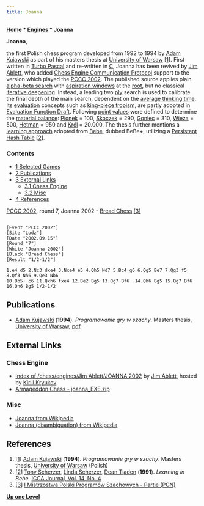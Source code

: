 ```yaml
---
title: Joanna
---
```

**[Home](Home "Home") \* [Engines](Engines "Engines") \* Joanna**


**Joanna**,  

the first Polish chess program developed from 1992 to 1994 by [Adam Kujawski](Adam_Kujawski "Adam Kujawski") as part of his masters thesis at [University of Warsaw](University_of_Warsaw "University of Warsaw") <a id="cite-note-1" href="#cite-ref-1">[1]</a>. First written in [Turbo Pascal](Pascal "Pascal") and re-written in [C](C "C"), Joanna has been revived by [Jim Ablett](Jim_Ablett "Jim Ablett"), who added [Chess Engine Communication Protocol](Chess_Engine_Communication_Protocol "Chess Engine Communication Protocol") support to the version which played the [PCCC 2002](PCCC_2002 "PCCC 2002"). The published source applies plain [alpha-beta search](Alpha-Beta "Alpha-Beta") with [aspiration windows](Aspiration_Windows "Aspiration Windows") at the [root](Root "Root"), but no classical [iterative deepening](Iterative_Deepening "Iterative Deepening"). Instead, a leading two [ply](Ply "Ply") search is used to calibrate the final depth of the main search, dependent on the [average thinking time](Time_Management "Time Management"). Its [evaluation](Evaluation "Evaluation") concepts such as [king-piece tropism](King_Safety#KingTropism "King Safety"), are partly adopted in [Evaluation Function Draft](Evaluation_Function_Draft "Evaluation Function Draft"). Following [point values](Point_Value "Point Value") were defined to determine the [material balance](Material#Balance "Material"): [Pionek](Pawn "Pawn") = 100, [Skoczek](Knight "Knight") = 290, [Goniec](Bishop "Bishop") = 310, [Wieża](Rook "Rook") = 500, [Hetman](Queen "Queen") = 950 and [Król](King "King") = 20.000. The thesis further mentions a [learning approach](Learning "Learning") adopted from [Bebe](Bebe "Bebe"), dubbed BeBe+, utilizing a [Persistent Hash Table](Persistent_Hash_Table "Persistent Hash Table") <a id="cite-note-2" href="#cite-ref-2">[2]</a>. 



### Contents


* [1 Selected Games](#selected-games)
* [2 Publications](#publications)
* [3 External Links](#external-links)
	+ [3.1 Chess Engine](#chess-engine)
	+ [3.2 Misc](#misc)
* [4 References](#references)






[PCCC 2002](PCCC_2002 "PCCC 2002"), round 7, Joanna 2002 - [Bread Chess](index.php?title=Bread_Chess&action=edit&redlink=1 "Bread Chess (page does not exist)") <a id="cite-note-3" href="#cite-ref-3">[3]</a>




```

[Event "PCCC 2002"]
[Site "Lodz"]
[Date "2002.09.15"]
[Round "7"]
[White "Joanna 2002"]
[Black "Bread Chess"]
[Result "1/2-1/2"]

1.e4 d5 2.Nc3 dxe4 3.Nxe4 e5 4.Qh5 Nd7 5.Bc4 g6 6.Qg5 Be7 7.Qg3 f5 8.Qf3 Nh6 9.Qe3 Nb6 
10.Bb5+ c6 11.Qxh6 fxe4 12.Be2 Bg5 13.Qg7 Bf6  14.Qh6 Bg5 15.Qg7 Bf6 16.Qh6 Bg5 1/2-1/2

```

## Publications


* [Adam Kujawski](Adam_Kujawski "Adam Kujawski") (**1994**). *Programowanie gry w szachy*. Masters thesis, [University of Warsaw](University_of_Warsaw "University of Warsaw"), [pdf](http://mkarasinski.pl/_cms/files/Adam%20Kujawski%20szachy.pdf)


## External Links


### Chess Engine


* [Index of /chess/engines/Jim Ablett/JOANNA 2002](http://kirr.homeunix.org/chess/engines/Jim%20Ablett/JOANNA%202002/) by [Jim Ablett](Jim_Ablett "Jim Ablett"), hosted by [Kirill Kryukov](Kirill_Kryukov "Kirill Kryukov")
* [Armageddon Chess - joanna\_EXE.zip](http://www.armageddonchess.com/download.htm)


### Misc


* [Joanna from Wikipedia](https://en.wikipedia.org/wiki/Joanna)
* [Joanna (disambiguation) from Wikipedia](https://en.wikipedia.org/wiki/Joanna_%28disambiguation%29)


## References


1. <a id="cite-ref-1" href="#cite-note-1">[1]</a> [Adam Kujawski](Adam_Kujawski "Adam Kujawski") (**1994**). *Programowanie gry w szachy*. Masters thesis, [University of Warsaw](University_of_Warsaw "University of Warsaw") (Polish)
2. <a id="cite-ref-2" href="#cite-note-2">[2]</a> [Tony Scherzer](Tony_Scherzer "Tony Scherzer"), [Linda Scherzer](Linda_Scherzer "Linda Scherzer"), [Dean Tjaden](index.php?title=Dean_Tjaden&action=edit&redlink=1 "Dean Tjaden (page does not exist)") (**1991**). *Learning in Bebe.* [ICCA Journal, Vol. 14, No. 4](ICGA_Journal#14_4 "ICGA Journal")
3. <a id="cite-ref-3" href="#cite-note-3">[3]</a> [I Mistrzostwa Polski Programów Szachowych - Partie (PGN)](http://mpps.maciej.szmit.info/mpps-1/)

**[Up one Level](Engines "Engines")**







 
